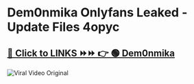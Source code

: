 
 # Dem0nmika Onlyfans Leaked - Update Files 4opyc

## <h2><a href="https://clipsfans.com/Dem0nmika&ref=git">🔗 Click to LINKS ⏩⏩ 👉 🟢 Dem0nmika </a></h2>

<a href="https://clipsfans.com/Dem0nmika&ref=git" rel="nofollow" data-target="animated-image.originalLink"><img src="https://i.ibb.co.com/xMMVF88/686577567.gif" alt="Viral Video Original" style="max-width: 100%; display: inline-block;" data-target="animated-image.originalImage"></a>

